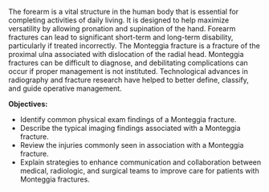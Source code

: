 The forearm is a vital structure in the human body that is essential for completing activities of daily living. It is designed to help maximize versatility by allowing pronation and supination of the hand. Forearm fractures can lead to significant short-term and long-term disability, particularly if treated incorrectly. The Monteggia fracture is a fracture of the proximal ulna associated with dislocation of the radial head. Monteggia fractures can be difficult to diagnose, and debilitating complications can occur if proper management is not instituted. Technological advances in radiography and fracture research have helped to better define, classify, and guide operative management.

**Objectives:**
- Identify common physical exam findings of a Monteggia fracture.
- Describe the typical imaging findings associated with a Monteggia fracture.
- Review the injuries commonly seen in association with a Monteggia fracture. 
- Explain strategies to enhance communication and collaboration between medical, radiologic, and surgical teams to improve care for patients with Monteggia fractures.